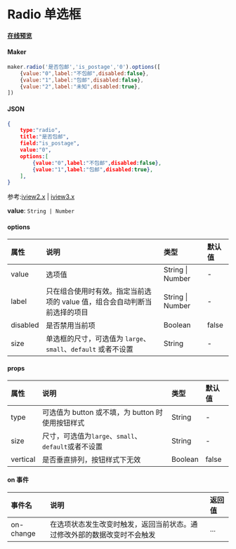 # Radio 单选框

#### [在线预览](https://jsrun.pro/cehKp/edit)

#### Maker
```js
maker.radio('是否包邮','is_postage','0').options([
    {value:"0",label:"不包邮",disabled:false},
    {value:"1",label:"包邮",disabled:false},
    {value:"2",label:"未知",disabled:true},
])
```

#### JSON
```json
{
    type:"radio",
    title:"是否包邮",
    field:"is_postage",
    value:"0",
    options:[
        {value:"0",label:"不包邮",disabled:false},
        {value:"1",label:"包邮",disabled:true},
    ],
}
```

参考:[iview2.x](http://v2.iviewui.com/components/radio#API) | [iview3.x](https://www.iviewui.com/components/radio#API)

**value**: `String | Number`



#### options

| 属性        | 说明                                                         | 类型                    | 默认值 |
| :---------- | :----------------------------------------------------------- | :---------------------- | :----- |
| value       | 选项值          | String \| Number                 | -  |
| label       | 只在组合使用时有效。指定当前选项的 value 值，组合会自动判断当前选择的项目 | String \| Number        | -      |
| disabled    | 是否禁用当前项                                               | Boolean                 | false  |
| size        | 单选框的尺寸，可选值为 `large`、`small`、`default` 或者不设置 | String                  | -      |

#### props
 

| 属性     | 说明                                                    | 类型             | 默认值 |
| :------- | :------------------------------------------------------ | :--------------- | :----- |
| type     | 可选值为 button 或不填，为 button 时使用按钮样式        | String           | -      |
| size     | 尺寸，可选值为`large`、`small`、`default`或者不设置     | String           | -      |
| vertical | 是否垂直排列，按钮样式下无效                            | Boolean          | false  |

#### on 事件

| 事件名    | 说明                                                         | 返回值 |
| :-------- | :----------------------------------------------------------- | :----- |
| on-change | 在选项状态发生改变时触发，返回当前状态。通过修改外部的数据改变时不会触发 | ...    |


